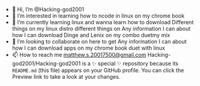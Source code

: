 - 👋 Hi, I’m @Hacking-god2001
- 👀 I’m interested in learning how to ncode in linux on my chrome book
- 🌱 I’m currently learning linux and wanna learn how to download  Different things on my linux distro different things on  Any information I 
can about how I can download Dinge and Lenix on my combo duetmy mix
- 💞️ I’m looking to collaborate on here to get  Any information I can about how I can download apps on my chrome book duet with linux 
- 📫 How to reach me matthew.s.20017500@gmail.com
Hacking-god2001/Hacking-god2001 is a ✨ special ✨ repository because its `README.md` (this file) appears on your GitHub profile.
You can click the Preview link to take a look at your changes.
